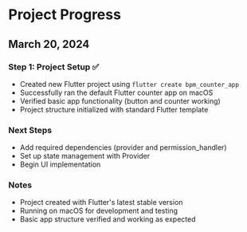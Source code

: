 # Project Progress

## March 20, 2024

### Step 1: Project Setup ✅
- Created new Flutter project using `flutter create bpm_counter_app`
- Successfully ran the default Flutter counter app on macOS
- Verified basic app functionality (button and counter working)
- Project structure initialized with standard Flutter template

### Next Steps
- Add required dependencies (provider and permission_handler)
- Set up state management with Provider
- Begin UI implementation

### Notes
- Project created with Flutter's latest stable version
- Running on macOS for development and testing
- Basic app structure verified and working as expected
